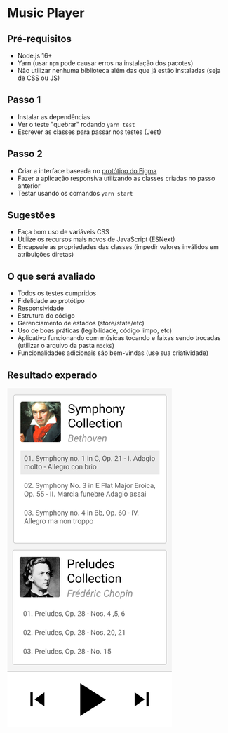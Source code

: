 # Music Player

## Pré-requisitos

- Node.js 16+
- Yarn (usar `npm` pode causar erros na instalação dos pacotes)
- Não utilizar nenhuma biblioteca além das que já estão instaladas (seja de CSS ou JS)

## Passo 1

- Instalar as dependências
- Ver o teste "quebrar" rodando `yarn test`
- Escrever as classes para passar nos testes (Jest)

## Passo 2

- Criar a interface baseada no [protótipo do Figma](https://www.figma.com/file/V2LUvZCm5AW92nCjtCcM8A/Music-Player)
- Fazer a aplicação responsiva utilizando as classes criadas no passo anterior
- Testar usando os comandos `yarn start`

## Sugestões

- Faça bom uso de variáveis CSS
- Utilize os recursos mais novos de JavaScript (ESNext)
- Encapsule as propriedades das classes (impedir valores inválidos em atribuições diretas)

## O que será avaliado

- Todos os testes cumpridos
- Fidelidade ao protótipo
- Responsividade
- Estrutura do código
- Gerenciamento de estados (store/state/etc)
- Uso de boas práticas (legibilidade, código limpo, etc)
- Aplicativo funcionando com músicas tocando e faixas sendo trocadas (utilizar o arquivo da pasta `mocks`)
- Funcionalidades adicionais são bem-vindas (use sua criatividade)

## Resultado experado

![Player](./player.png)
